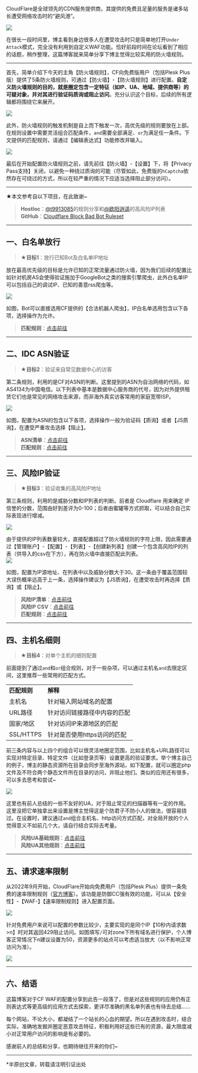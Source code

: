 CloudFlare是全球领先的CDN服务提供商，其提供的免费且足量的服务是诸多站长遭受网络攻击时的“避风港”。

![](https://cdn.luotianyi.vc/wp-content/uploads/2022-03-08_02-35-15.jpg)

在很长一段时间里，博主看到身边很多人在遭受攻击时只是简单地打开`Under Attack`模式，完全没有利用到自定义WAF功能。恰好前段时间在论坛看到了相应的话题，稍作整理，这篇博客就来简单分享下博主觉得比较实用的防火墙规则。

___

首先，简单介绍下今天的主角【防火墙规则】，CF向免费版用户（包括Plesk Plus版）提供了5条防火墙规则，可通过【防火墙】-【防火墙规则】进行配置。**自定义防火墙规则的目的，就是圈定包含一定特征（如IP、UA、地域、提供商等）的可疑对象，并对其进行验证码质询或阻止访问**。充分认识这个目标，后续的所有逻辑都将围绕它来展开。

![](https://cdn.luotianyi.vc/wp-content/uploads/2022-03-06_14-43-15.jpg)

此外，防火墙规则的触发机制是自上而下触发一次，高优先级的规则要放在上部。在规则设置中需要灵活组合匹配条件，`and`需要全部满足、`or`为满足任一条件。下文提供的匹配规则，请通过【编辑表达式】功能修改并输入。

![](https://cdn.luotianyi.vc/wp-content/uploads/2022-03-06_14-24-13.jpg)

最后在开始配置防火墙规则之前，请先前往【防火墙】-【设置】下，将【Privacy Pass支持】关闭，以避免一种绕过质询的可能（尽管如此，免费版的`hCaptcha`依然存在可绕过的方式，所以在较严重的情况下应适当选择阻止部分访问）。

___

★本文参考自以下项目，在此致谢~

> **Hostloc**：[@t9913085](https://hostloc.com/thread-960122-1-1.html)的规则分享和[@欧阳逍遥](https://hostloc.com/forum.php?mod=redirect&goto=findpost&ptid=917540&pid=11301187)的高风险IP列表  
> **GitHub**：[Cloudflare Block Bad Bot Ruleset](https://github.com/XMD0718/cloudflare-block-bad-bot-ruleset)

___

## 一、白名单放行

> **★目标1**：放行已知Bot及白名单IP地址

放在最高优先级的目标是允许已知的正常流量通过防火墙，因为我们后续的配置比如针对机房AS会使得验证施加于GoogleBot之类的搜索引擎爬虫，此外白名单IP可以包括自己的调试IP、已知的善意rss爬虫等。

![](https://cdn.luotianyi.vc/wp-content/uploads/2022-03-08_03-40-33.jpg)

如图，Bot可以直接选用CF提供的【合法机器人爬虫】，IP白名单选用包含以下各项，选择操作为允许。

> **匹配规则**：[点击前往](https://static.lty.fun/%E5%85%B6%E4%BB%96%E8%B5%84%E6%BA%90/CF/WAF/Rule-WhiteList.txt)

___

## 二、IDC ASN验证

> **★目标2**：验证来自常见数据中心的访客

第二条规则，利用的是CF对ASN的判断。这里提到的ASN为自治网络的代码，如AS4134为中国电信。以下列表中基本是数据中心服务商的代号，因为对外提供租赁它们也是常见的网络攻击来源，而非海外真实访客常用的家庭宽带ISP。

![](https://cdn.luotianyi.vc/wp-content/uploads/2022-03-08_04-04-41.jpg)

如图，配置为ASN的包含以下各项，选择操作一般为验证码【质询】或者【JS质询】，在遭受严重攻击选择【阻止】。

> **ASN清单**：[点击前往](https://static.lty.fun/%E5%85%B6%E4%BB%96%E8%B5%84%E6%BA%90/CF/WAF/List-IDCAS.txt)  
> **匹配规则**：[点击前往](https://static.lty.fun/%E5%85%B6%E4%BB%96%E8%B5%84%E6%BA%90/CF/WAF/Rule-IDCAS.txt)

___

## 三、风险IP验证

> **★目标3**：验证收集的高风险IP地址

第三条规则，利用的是威胁分数和IP列表的判断。前者是 Cloudflare 用来确定 IP 信誉的分数，范围由好到差评为0-100；后者由蜜罐等方式抓取，可以结合自己实际表现进行增减。

![](https://cdn.luotianyi.vc/wp-content/uploads/2022-03-08_04-30-11.jpg)

由于提供的IP列表数量较大，直接配置超过了防火墙规则的字符上限，因此需要通过【管理账户】-【配置】-【列表】-【创建新列表】创建一个包含高风险IP的列表（供导入的csv在下方），再在防火墙中直接匹配此列表。  
![](https://cdn.luotianyi.vc/wp-content/uploads/2022-03-08_04-25-30.jpg)

如图，配置为IP源地址、在列表中以及威胁分数大于30。这一条由于覆盖范围较大误伤概率远高于上一条，选择操作建议为【JS质询】，在遭受攻击时再选择【质询】或【阻止】。

> **风险IP清单**：[点击前往](https://static.lty.fun/%E5%85%B6%E4%BB%96%E8%B5%84%E6%BA%90/CF/WAF/List-RiskIP.txt)  
> **风险IP CSV**：[点击前往](https://static.lty.fun/%E5%85%B6%E4%BB%96%E8%B5%84%E6%BA%90/CF/WAF/List-RiskIP.csv)  
> **匹配规则**：[点击前往](https://static.lty.fun/%E5%85%B6%E4%BB%96%E8%B5%84%E6%BA%90/CF/WAF/Rule-RiskIP.txt)

___

## 四、主机名细则

> **★目标4**：对单个主机的细则配置

前面提到了通过`and`和`or`组合规则，对于一些杂项，可以通过主机名`and`去限定区间，这里推荐一些常用的匹配方式。

<table><tbody><tr><td><strong>匹配规则</strong></td><td><strong>解释</strong></td></tr><tr><td>主机名</td><td>针对输入网站域名的配置</td></tr><tr><td>URL路径</td><td>针对访问链接路径中内容的匹配</td></tr><tr><td>国家/地区</td><td>针对访问IP来源地区的匹配</td></tr><tr><td>SSL/HTTPS</td><td>针对是否使用https访问的匹配</td></tr></tbody></table>

前三条内容与以上四个的组合可以很灵活地圈定范围，比如主机名+URL路径可以实现对特定目录、特定文件（比如登录页等）设置更高的验证要求。举个博主自己的例子，博主的静态资源所在目录会同步至海外源站，如下配置，就可以圈定php文件及不符合两个静态文件所在目录的访问，并阻止他们。类似的应用还有很多，可以多去思考和尝试~

![](https://cdn.luotianyi.vc/wp-content/uploads/2022-03-08_05-03-19.jpg)

这里也有前人总结的一些不友好的UA，对于阻止常见的扫描器等有一定的作用。这里没把它单独拿出来设置是博主觉得这是个防君子不防小人的做法，很容易绕过。在设置时，建议通过`and`组合主机名、http访问方式匹配，对全局开放的个人觉得意义不如前几个大，请自行结合实际去考量。

> **风险UA基础规则**：[点击前往](https://static.lty.fun/%E5%85%B6%E4%BB%96%E8%B5%84%E6%BA%90/CF/WAF/Rule-Basic-BadBotUA.txt)  
> **风险UA其他规则**：[点击前往](https://static.lty.fun/%E5%85%B6%E4%BB%96%E8%B5%84%E6%BA%90/CF/WAF/Rule-Additional-BadBotUA.txt)

___

## 五、请求速率限制

从2022年9月开始，CloudFlare开始向免费用户（包括Plesk Plus）提供一条免费的速率限制规则（[官方博客](https://blog.cloudflare.com/unmetered-ratelimiting/)）。该功能是防御CC强有效的功能，可以从【安全性】-【WAF-】【速率限制规则】进入配置页面。

![](https://cdn.luotianyi.vc/wp-content/uploads/2022-11-12_03-40-33.png)

针对免费用户来说可以配置的参数比较少，主要实现的是同个IP【10秒内请求数>n】时对其返回429阻止访问。如图填写`/`可对zone下所有域名进行保护，个人博客正常情况下n建议设置为50，资源更多的站点可以考虑适当放大（以不影响正常访问为准）。

![](https://cdn.luotianyi.vc/wp-content/uploads/2022-11-12_03-45-24.png)

___

## 六、结语

这篇博客对于CF WAF的配置分享到此告一段落了，但是对这些规则的应用仍有正则表达式等更高级的应用方式去探索，更详尽准确的黑名单列表也有待去总结……

每个网站，不论大小，都凝结了一个站长的心血的期望。所以在遇到攻击时，结合实际，准确地发掘并圈定恶意攻击特征，积极利用好这些已有的资源，最大限度减小对正常用户访问的影响是有必要的。

感谢前人的总结和分享，也期待继往开来的你们~

___

\*半原创文章，转载请注明引证出处